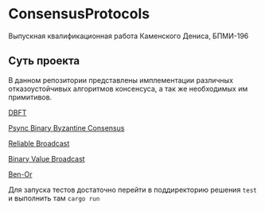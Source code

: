 # ConsensusProtocols

Выпускная квалификационная работа Каменского Дениса, БПМИ-196

## Суть проекта
В данном репозитории представлены имплементации различных отказоустойчивых алгоритмов консенсуса, а так же необходимых им примитивов.

[DBFT](./DBFT/main.py)

[Psync Binary Byzantine Consensus](./BinaryByzantineConsensus/main.py)

[Reliable Broadcast](./ByzantineReliableBroadcast/main.py)

[Binary Value Broadcast](./BinaryValueBroadcast/main.py)

[Ben-Or](./Ben-Or/main.py)

Для запуска тестов достаточно перейти в поддиректорию решения `test` и выполнить там `cargo run`

